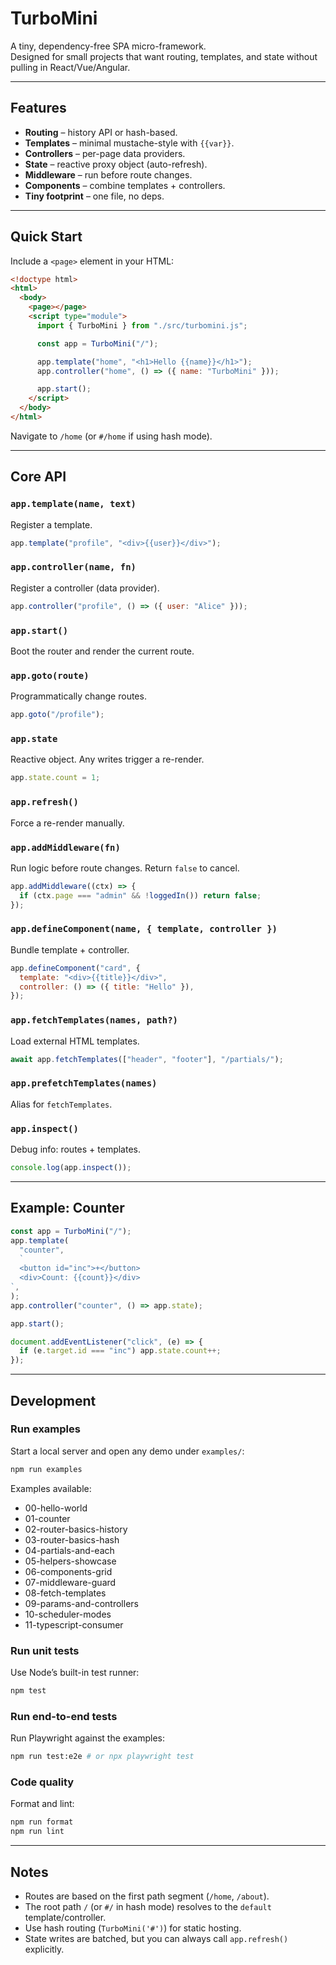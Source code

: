 # TurboMini

A tiny, dependency-free SPA micro-framework.  
Designed for small projects that want routing, templates, and state without pulling in React/Vue/Angular.

---

## Features

- **Routing** – history API or hash-based.
- **Templates** – minimal mustache-style with `{{var}}`.
- **Controllers** – per-page data providers.
- **State** – reactive proxy object (auto-refresh).
- **Middleware** – run before route changes.
- **Components** – combine templates + controllers.
- **Tiny footprint** – one file, no deps.

---

## Quick Start

Include a `<page>` element in your HTML:

```html
<!doctype html>
<html>
  <body>
    <page></page>
    <script type="module">
      import { TurboMini } from "./src/turbomini.js";

      const app = TurboMini("/");

      app.template("home", "<h1>Hello {{name}}</h1>");
      app.controller("home", () => ({ name: "TurboMini" }));

      app.start();
    </script>
  </body>
</html>
```

Navigate to `/home` (or `#/home` if using hash mode).

---

## Core API

### `app.template(name, text)`

Register a template.

```js
app.template("profile", "<div>{{user}}</div>");
```

### `app.controller(name, fn)`

Register a controller (data provider).

```js
app.controller("profile", () => ({ user: "Alice" }));
```

### `app.start()`

Boot the router and render the current route.

### `app.goto(route)`

Programmatically change routes.

```js
app.goto("/profile");
```

### `app.state`

Reactive object. Any writes trigger a re-render.

```js
app.state.count = 1;
```

### `app.refresh()`

Force a re-render manually.

### `app.addMiddleware(fn)`

Run logic before route changes. Return `false` to cancel.

```js
app.addMiddleware((ctx) => {
  if (ctx.page === "admin" && !loggedIn()) return false;
});
```

### `app.defineComponent(name, { template, controller })`

Bundle template + controller.

```js
app.defineComponent("card", {
  template: "<div>{{title}}</div>",
  controller: () => ({ title: "Hello" }),
});
```

### `app.fetchTemplates(names, path?)`

Load external HTML templates.

```js
await app.fetchTemplates(["header", "footer"], "/partials/");
```

### `app.prefetchTemplates(names)`

Alias for `fetchTemplates`.

### `app.inspect()`

Debug info: routes + templates.

```js
console.log(app.inspect());
```

---

## Example: Counter

```js
const app = TurboMini("/");
app.template(
  "counter",
  `
  <button id="inc">+</button>
  <div>Count: {{count}}</div>
`,
);
app.controller("counter", () => app.state);

app.start();

document.addEventListener("click", (e) => {
  if (e.target.id === "inc") app.state.count++;
});
```

---

## Development

### Run examples

Start a local server and open any demo under `examples/`:

```bash
npm run examples
```

Examples available:

- 00-hello-world
- 01-counter
- 02-router-basics-history
- 03-router-basics-hash
- 04-partials-and-each
- 05-helpers-showcase
- 06-components-grid
- 07-middleware-guard
- 08-fetch-templates
- 09-params-and-controllers
- 10-scheduler-modes
- 11-typescript-consumer

### Run unit tests

Use Node’s built-in test runner:

```bash
npm test
```

### Run end-to-end tests

Run Playwright against the examples:

```bash
npm run test:e2e # or npx playwright test
```

### Code quality

Format and lint:

```bash
npm run format
npm run lint
```

---

## Notes

- Routes are based on the first path segment (`/home`, `/about`).
- The root path `/` (or `#/` in hash mode) resolves to the `default` template/controller.
- Use hash routing (`TurboMini('#')`) for static hosting.
- State writes are batched, but you can always call `app.refresh()` explicitly.
